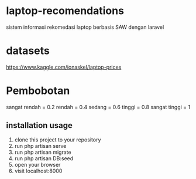 # laptop-recomendations
sistem informasi rekomedasi laptop berbasis SAW dengan laravel

# datasets
https://www.kaggle.com/ionaskel/laptop-prices

# Pembobotan
sangat rendah = 0.2
rendah = 0.4
sedang = 0.6
tinggi = 0.8
sangat tinggi = 1

## installation usage
1. clone this project to your repository
2. run php artisan serve
3. run php artisan migrate
4. run php artisan DB:seed
5. open your browser
6. visit localhost:8000

